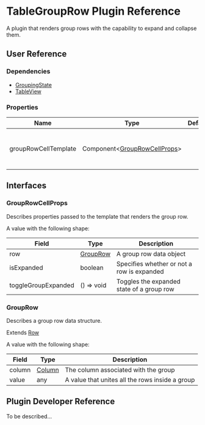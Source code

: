 # TableGroupRow Plugin Reference

A plugin that renders group rows with the capability to expand and collapse them.

## User Reference

### Dependencies

- [GroupingState](grouping-state.md)
- [TableView](table-view.md)

### Properties

Name | Type | Default | Description
-----|------|---------|------------
groupRowCellTemplate | Component&lt;[GroupRowCellProps](#group-row-cell-props)&gt; | | A component that renders the group row

## Interfaces

### <a name="group-row-cell-props"></a>GroupRowCellProps

Describes properties passed to the template that renders the group row.

A value with the following shape:

Field | Type | Description
------|------|------------
row | [GroupRow](#group-row) | A group row data object
isExpanded | boolean | Specifies whether or not a row is expanded
toggleGroupExpanded | () => void | Toggles the expanded state of a group row

### <a name="group-row"></a>GroupRow

Describes a group row data structure.

Extends [Row](grid.md#row)

A value with the following shape:

Field | Type | Description
------|------|------------
column | [Column](grid.md#column) | The column associated with the group
value | any | A value that unites all the rows inside a group

## Plugin Developer Reference

To be described...
